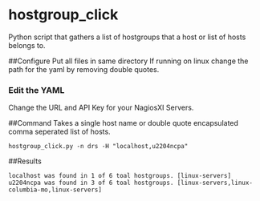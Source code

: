 # hostgroup_click
Python script that gathers a list of hostgroups that a host or list of hosts belongs to.

##Configure
Put all files in same directory
If running on linux change the path for the yaml by removing double quotes.

### Edit the YAML
Change the URL and API Key for your NagiosXI Servers.

##Command
Takes a single host name or double quote encapsulated comma seperated list of hosts.

    hostgroup_click.py -n drs -H "localhost,u2204ncpa"

##Results

    localhost was found in 1 of 6 toal hostgroups. [linux-servers]
    u2204ncpa was found in 3 of 6 toal hostgroups. [linux-servers,linux-columbia-mo,linux-servers]
